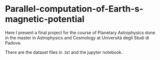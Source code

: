 # Parallel-computation-of-Earth-s-magnetic-potential

Here I present a final project for the course of Planetary Astrophysics done in the master in Astrophysics and Cosmology at Università degli Studi di Padova.

There are the dataset files in .txt and the jupyter notebook.
